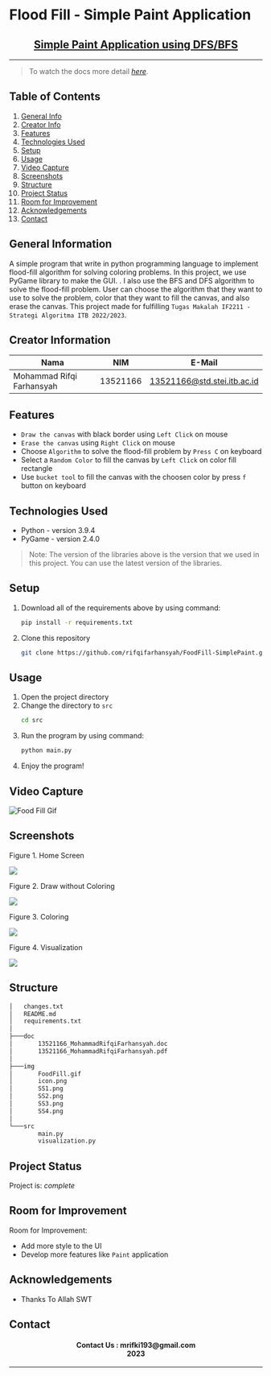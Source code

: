 # Flood Fill - Simple Paint Application
<h2 align="center">
   <a href="https://youtu.be/FQxSS_ljs6A" target="_blank">Simple Paint Application using DFS/BFS</a>
</h2>
<hr>

> To watch the docs more detail [_here_](https://drive.google.com/file/d/1r4t4WKbjQ6ugJvhPdnUVoJF-RDB2UfjY/view?usp=sharing). 

## Table of Contents
1. [General Info](#general-information)
2. [Creator Info](#creator-information)
3. [Features](#features)
4. [Technologies Used](#technologies-used)
5. [Setup](#setup)
6. [Usage](#usage)
7. [Video Capture](#videocapture)
8. [Screenshots](#screenshots)
9. [Structure](#structure)
10. [Project Status](#project-status)
11. [Room for Improvement](#room-for-improvement)
12. [Acknowledgements](#acknowledgements)
13. [Contact](#contact)

<a name="general-information"></a>

## General Information
A simple program that write in python programming language to implement flood-fill algorithm for solving coloring problems. In this project, we use PyGame library to make the GUI.
. I also use the BFS and DFS algorithm to solve the flood-fill problem. User can choose the algorithm that they want to use to solve the problem, color that they want to fill the canvas, and also erase the canvas. This project made for fulfilling `Tugas Makalah IF2211 - Strategi Algoritma ITB 2022/2023`.

<a name="creator-information"></a>

## Creator Information

| Nama                        | NIM      | E-Mail                      |
| --------------------------- | -------- | --------------------------- |
| Mohammad Rifqi Farhansyah   | 13521166 | 13521166@std.stei.itb.ac.id |

<a name="features"></a>

## Features
- `Draw the canvas` with black border using `Left Click` on mouse
- `Erase the canvas` using `Right Click` on mouse
- Choose `Algorithm` to solve the flood-fill problem by `Press C` on keyboard
- Select a `Random Color` to fill the canvas by `Left Click` on color fill rectangle
- Use `bucket tool` to fill the canvas with the choosen color by press `f` button on keyboard

<a name="technologies-used"></a>

## Technologies Used
- Python - version 3.9.4
- PyGame - version 2.4.0

> Note: The version of the libraries above is the version that we used in this project. You can use the latest version of the libraries.

<a name="setup"></a>

## Setup
1. Download all of the requirements above by using command:
    ```bash
    pip install -r requirements.txt
    ```
2. Clone this repository
    ```bash
    git clone https://github.com/rifqifarhansyah/FoodFill-SimplePaint.git
    ```

<a name="usage"></a>

## Usage
1. Open the project directory
2. Change the directory to `src`
    ```bash
    cd src
    ```
3. Run the program by using command: 
    ```bash
    python main.py
    ```
4. Enjoy the program!

<a name="videocapture"></a>

## Video Capture
<nl>

![Food Fill Gif](https://github.com/rifqifarhansyah/FoodFill-SimplePaint/blob/main/img/FoodFill.gif?raw=true)

<a name="screenshots"></a>

## Screenshots
<p>
  <p>Figure 1. Home Screen</p>
  <img src="/img/SS1.png/">
  <nl>
  <p>Figure 2. Draw without Coloring</p>
  <img src="/img/SS2.png/">
  <nl>
  <p>Figure 3. Coloring</p>
  <img src="/img/SS3.png/">
  <nl>
  <p>Figure 4. Visualization</p>
  <img src="/img/SS4.png/">
  <nl>
</p>

<a name="structure"></a>

## Structure
```bash
│   changes.txt
│   README.md
│   requirements.txt
│
├───doc
│       13521166_MohammadRifqiFarhansyah.doc
│       13521166_MohammadRifqiFarhansyah.pdf
│
├───img
│       FoodFill.gif
│       icon.png
│       SS1.png
│       SS2.png
│       SS3.png
│       SS4.png
│
└───src
        main.py
        visualization.py
```

<a name="project-status">

## Project Status
Project is: _complete_

<a name="room-for-improvement">

## Room for Improvement
Room for Improvement:
- Add more style to the UI
- Develop more features like `Paint` application

<a name="acknowledgements">

## Acknowledgements
- Thanks To Allah SWT

<a name="contact"></a>

## Contact
<h4 align="center">
  Contact Us : mrifki193@gmail.com<br/>
  2023
</h4>
<hr>

